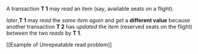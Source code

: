 A transaction **T 1** may *read* an item (say, available seats on a flight).

*later*,**T 1** may *read* the *same item again* and *get* a **different value** because another transaction **T 2** has *updated* the *item* (reserved seats on the flight) *between* the two *reads* by **T 1**.

[[Example of Unrepeatable read problem]]

